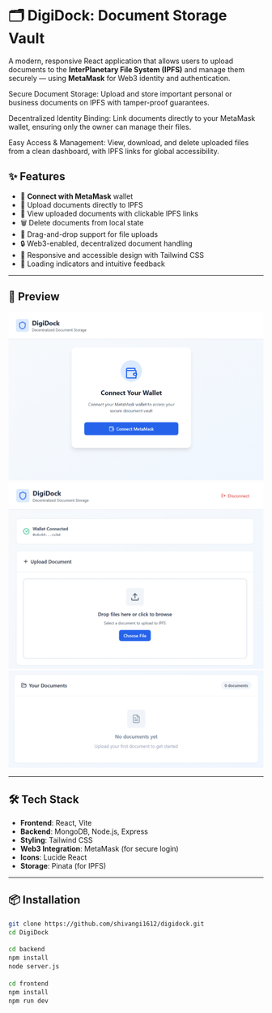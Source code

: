 # 🗂️ DigiDock: Document Storage Vault

A modern, responsive React application that allows users to upload documents to the **InterPlanetary File System (IPFS)** and manage them securely — using **MetaMask** for Web3 identity and authentication.

Secure Document Storage: Upload and store important personal or business documents on IPFS with tamper-proof guarantees.

Decentralized Identity Binding: Link documents directly to your MetaMask wallet, ensuring only the owner can manage their files.

Easy Access & Management: View, download, and delete uploaded files from a clean dashboard, with IPFS links for global accessibility.

## ✨ Features

- 🦊 **Connect with MetaMask** wallet
- 🚀 Upload documents directly to IPFS
- 📂 View uploaded documents with clickable IPFS links
- 🗑️ Delete documents from local state
- 🧲 Drag-and-drop support for file uploads
- 🔒 Web3-enabled, decentralized document handling
- 📱 Responsive and accessible design with Tailwind CSS
- 🔄 Loading indicators and intuitive feedback

---

## 📸 Preview

![Screenshot 1](/frontend/public/1.png)
![Screenshot 2](/frontend/public/2.png)
![Screenshot 3](/frontend/public/3.png)

---

## 🛠️ Tech Stack

- **Frontend**: React, Vite
- **Backend**: MongoDB, Node.js, Express
- **Styling**: Tailwind CSS
- **Web3 Integration**: MetaMask (for secure login)
- **Icons**: Lucide React
- **Storage**: Pinata (for IPFS)

---

## 📦 Installation

```bash
git clone https://github.com/shivangi1612/digidock.git
cd DigiDock

cd backend
npm install
node server.js 

cd frontend
npm install
npm run dev
